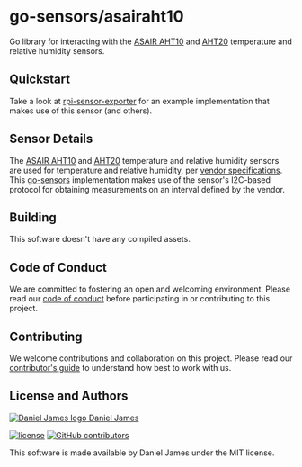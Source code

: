 # go-sensors/asairaht10

Go library for interacting with the [ASAIR AHT10][asairaht10] and [AHT20][asairaht20] temperature and relative humidity sensors.

## Quickstart

Take a look at [rpi-sensor-exporter][rpi-sensor-exporter] for an example implementation that makes use of this sensor (and others).

[rpi-sensor-exporter]: https://github.com/go-sensors/rpi-sensor-exporter

## Sensor Details

The [ASAIR AHT10][asairaht10] and [AHT20][asairaht20] temperature and relative humidity sensors are used for temperature and relative humidity, per [vendor specifications][specs]. This [go-sensors] implementation makes use of the sensor's I2C-based protocol for obtaining measurements on an interval defined by the vendor.

[asairaht10]: http://www.aosong.com/en/products-40.html
[asairaht20]: http://www.aosong.com/en/products-32.html
[specs]: ./docs/Aosong_AHT10_en_draft_0c.pdf
[go-sensors]: https://github.com/go-sensors

## Building

This software doesn't have any compiled assets.

## Code of Conduct

We are committed to fostering an open and welcoming environment. Please read our [code of conduct](CODE_OF_CONDUCT.md) before participating in or contributing to this project.

## Contributing

We welcome contributions and collaboration on this project. Please read our [contributor's guide](CONTRIBUTING.md) to understand how best to work with us.

## License and Authors

[![Daniel James logo](https://secure.gravatar.com/avatar/eaeac922b9f3cc9fd18cb9629b9e79f6.png?size=16) Daniel James](https://github.com/thzinc)

[![license](https://img.shields.io/github/license/go-sensors/asairaht10.svg)](https://github.com/go-sensors/asairaht10/blob/master/LICENSE)
[![GitHub contributors](https://img.shields.io/github/contributors/go-sensors/asairaht10.svg)](https://github.com/go-sensors/asairaht10/graphs/contributors)

This software is made available by Daniel James under the MIT license.
